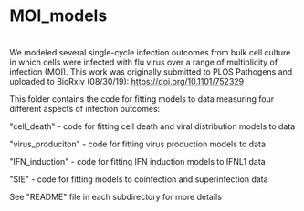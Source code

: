 # MOI_models
# 
We modeled several single-cycle infection outcomes from bulk cell
culture in which cells were infected with flu virus over a range of
multiplicity of infection (MOI). This work was originally submitted to
PLOS Pathogens and uploaded to BioRxiv (08/30/19):
https://doi.org/10.1101/752329

This folder contains the code for fitting models to data measuring four
different aspects of infection outcomes:

"cell_death" - code for fitting cell death and viral distribution models to data

"virus_produciton" - code for fitting virus production models to data 

"IFN_induction" - code for fitting IFN induction models to IFNL1 data 

"SIE" - code for fitting models to coinfection and superinfection data


See "README" file in each subdirectory for more details

